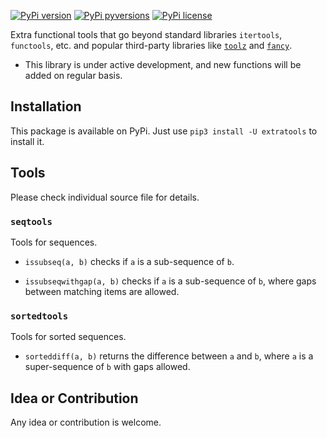 [![PyPi version](https://img.shields.io/pypi/v/extratools.svg)](https://pypi.python.org/pypi/extratools/)
[![PyPi pyversions](https://img.shields.io/pypi/pyversions/extratools.svg)](https://pypi.python.org/pypi/extratools/)
[![PyPi license](https://img.shields.io/pypi/l/extratools.svg)](https://pypi.python.org/pypi/extratools/)

Extra functional tools that go beyond standard libraries `itertools`, `functools`, etc. and popular third-party libraries like [`toolz`](https://github.com/pytoolz/toolz) and [`fancy`](https://github.com/Suor/funcy).

- This library is under active development, and new functions will be added on regular basis.

## Installation

This package is available on PyPi. Just use `pip3 install -U extratools` to install it.

## Tools

Please check individual source file for details.

### `seqtools`

Tools for sequences.

- `issubseq(a, b)` checks if `a` is a sub-sequence of `b`.

- `issubseqwithgap(a, b)` checks if `a` is a sub-sequence of `b`, where gaps between matching items are allowed.

### `sortedtools`

Tools for sorted sequences.

- `sorteddiff(a, b)` returns the difference between `a` and `b`, where `a` is a super-sequence of `b` with gaps allowed.

## Idea or Contribution

Any idea or contribution is welcome.
